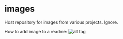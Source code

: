 # images
Host repository for images from various projects. Ignore.

How to add image to a readme: 
  ![alt tag](link)
